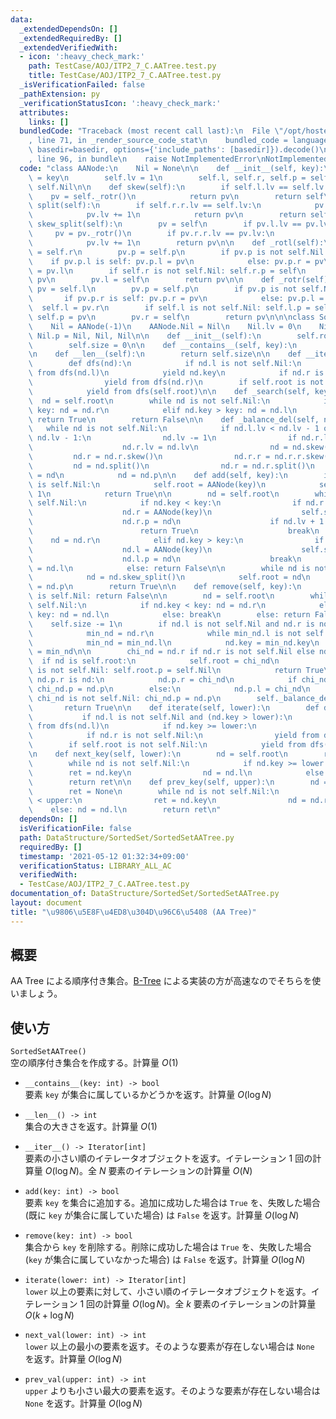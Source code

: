 ```yaml
---
data:
  _extendedDependsOn: []
  _extendedRequiredBy: []
  _extendedVerifiedWith:
  - icon: ':heavy_check_mark:'
    path: TestCase/AOJ/ITP2_7_C.AATree.test.py
    title: TestCase/AOJ/ITP2_7_C.AATree.test.py
  _isVerificationFailed: false
  _pathExtension: py
  _verificationStatusIcon: ':heavy_check_mark:'
  attributes:
    links: []
  bundledCode: "Traceback (most recent call last):\n  File \"/opt/hostedtoolcache/Python/3.10.1/x64/lib/python3.10/site-packages/onlinejudge_verify/documentation/build.py\"\
    , line 71, in _render_source_code_stat\n    bundled_code = language.bundle(stat.path,\
    \ basedir=basedir, options={'include_paths': [basedir]}).decode()\n  File \"/opt/hostedtoolcache/Python/3.10.1/x64/lib/python3.10/site-packages/onlinejudge_verify/languages/python.py\"\
    , line 96, in bundle\n    raise NotImplementedError\nNotImplementedError\n"
  code: "class AANode:\n    Nil = None\n\n    def __init__(self, key):\n        self.key\
    \ = key\n        self.lv = 1\n        self.l, self.r, self.p = self.Nil, self.Nil,\
    \ self.Nil\n\n    def skew(self):\n        if self.l.lv == self.lv:\n        \
    \    pv = self._rotr()\n            return pv\n        return self\n\n    def\
    \ split(self):\n        if self.r.r.lv == self.lv:\n            pv = self._rotl()\n\
    \            pv.lv += 1\n            return pv\n        return self\n\n    def\
    \ skew_split(self):\n        pv = self\n        if pv.l.lv == pv.lv:\n       \
    \     pv = pv._rotr()\n        if pv.r.r.lv == pv.lv:\n            pv = pv._rotl()\n\
    \            pv.lv += 1\n        return pv\n\n    def _rotl(self):\n        pv\
    \ = self.r\n        pv.p = self.p\n        if pv.p is not self.Nil:\n        \
    \    if pv.p.l is self: pv.p.l = pv\n            else: pv.p.r = pv\n        self.r\
    \ = pv.l\n        if self.r is not self.Nil: self.r.p = self\n        self.p =\
    \ pv\n        pv.l = self\n        return pv\n\n    def _rotr(self):\n       \
    \ pv = self.l\n        pv.p = self.p\n        if pv.p is not self.Nil:\n     \
    \       if pv.p.r is self: pv.p.r = pv\n            else: pv.p.l = pv\n      \
    \  self.l = pv.r\n        if self.l is not self.Nil: self.l.p = self\n       \
    \ self.p = pv\n        pv.r = self\n        return pv\n\n\nclass SortedSetAATree:\n\
    \    Nil = AANode(-1)\n    AANode.Nil = Nil\n    Nil.lv = 0\n    Nil.l, Nil.r,\
    \ Nil.p = Nil, Nil, Nil\n\n    def __init__(self):\n        self.root = self.Nil\n\
    \        self.size = 0\n\n    def __contains__(self, key):\n        return self._search(key)\n\
    \n    def __len__(self):\n        return self.size\n\n    def __iter__(self):\n\
    \        def dfs(nd):\n            if nd.l is not self.Nil:\n                yield\
    \ from dfs(nd.l)\n            yield nd.key\n            if nd.r is not self.Nil:\n\
    \                yield from dfs(nd.r)\n        if self.root is not self.Nil:\n\
    \            yield from dfs(self.root)\n\n    def _search(self, key):\n      \
    \  nd = self.root\n        while nd is not self.Nil:\n            if nd.key <\
    \ key: nd = nd.r\n            elif nd.key > key: nd = nd.l\n            else:\
    \ return True\n        return False\n\n    def _balance_del(self, nd):\n     \
    \   while nd is not self.Nil:\n            if nd.l.lv < nd.lv - 1 or nd.r.lv <\
    \ nd.lv - 1:\n                nd.lv -= 1\n                if nd.r.lv > nd.lv:\n\
    \                    nd.r.lv = nd.lv\n                nd = nd.skew()\n       \
    \         nd.r = nd.r.skew()\n                nd.r.r = nd.r.r.skew()\n       \
    \         nd = nd.split()\n                nd.r = nd.r.split()\n            self.root\
    \ = nd\n            nd = nd.p\n\n    def add(self, key):\n        if self.root\
    \ is self.Nil:\n            self.root = AANode(key)\n            self.size +=\
    \ 1\n            return True\n\n        nd = self.root\n        while nd is not\
    \ self.Nil:\n            if nd.key < key:\n                if nd.r is self.Nil:\n\
    \                    nd.r = AANode(key)\n                    self.size += 1\n\
    \                    nd.r.p = nd\n                    if nd.lv + 1 == nd.p.lv:\n\
    \                        return True\n                    break\n            \
    \    nd = nd.r\n            elif nd.key > key:\n                if nd.l is self.Nil:\n\
    \                    nd.l = AANode(key)\n                    self.size += 1\n\
    \                    nd.l.p = nd\n                    break\n                nd\
    \ = nd.l\n            else: return False\n\n        while nd is not self.Nil:\n\
    \            nd = nd.skew_split()\n            self.root = nd\n            nd\
    \ = nd.p\n        return True\n\n    def remove(self, key):\n        if self.root\
    \ is self.Nil: return False\n\n        nd = self.root\n        while nd is not\
    \ self.Nil:\n            if nd.key < key: nd = nd.r\n            elif nd.key >\
    \ key: nd = nd.l\n            else: break\n        else: return False\n\n    \
    \    self.size -= 1\n        if nd.l is not self.Nil and nd.r is not self.Nil:\n\
    \            min_nd = nd.r\n            while min_nd.l is not self.Nil:\n    \
    \            min_nd = min_nd.l\n            nd.key = min_nd.key\n            nd\
    \ = min_nd\n\n        chi_nd = nd.r if nd.r is not self.Nil else nd.l\n      \
    \  if nd is self.root:\n            self.root = chi_nd\n            if self.root\
    \ is not self.Nil: self.root.p = self.Nil\n            return True\n        elif\
    \ nd.p.r is nd:\n            nd.p.r = chi_nd\n            if chi_nd is not self.Nil:\
    \ chi_nd.p = nd.p\n        else:\n            nd.p.l = chi_nd\n            if\
    \ chi_nd is not self.Nil: chi_nd.p = nd.p\n        self._balance_del(nd.p)\n \
    \       return True\n\n    def iterate(self, lower):\n        def dfs(nd):\n \
    \           if nd.l is not self.Nil and (nd.key > lower):\n                yield\
    \ from dfs(nd.l)\n            if nd.key >= lower:\n                yield nd.key\n\
    \            if nd.r is not self.Nil:\n                yield from dfs(nd.r)\n\
    \        if self.root is not self.Nil:\n            yield from dfs(self.root)\n\
    \n    def next_key(self, lower):\n        nd = self.root\n        ret = None\n\
    \        while nd is not self.Nil:\n            if nd.key >= lower:\n        \
    \        ret = nd.key\n                nd = nd.l\n            else: nd = nd.r\n\
    \        return ret\n\n    def prev_key(self, upper):\n        nd = self.root\n\
    \        ret = None\n        while nd is not self.Nil:\n            if nd.key\
    \ < upper:\n                ret = nd.key\n                nd = nd.r\n        \
    \    else: nd = nd.l\n        return ret\n"
  dependsOn: []
  isVerificationFile: false
  path: DataStructure/SortedSet/SortedSetAATree.py
  requiredBy: []
  timestamp: '2021-05-12 01:32:34+09:00'
  verificationStatus: LIBRARY_ALL_AC
  verifiedWith:
  - TestCase/AOJ/ITP2_7_C.AATree.test.py
documentation_of: DataStructure/SortedSet/SortedSetAATree.py
layout: document
title: "\u9806\u5E8F\u4ED8\u304D\u96C6\u5408 (AA Tree)"
---
```


## 概要
AA Tree による順序付き集合。[B-Tree](https://neterukun1993.github.io/Library/DataStructure/SortedSet/SortedSetBTree.py) による実装の方が高速なのでそちらを使いましょう。

## 使い方
`SortedSetAATree()`  
空の順序付き集合を作成する。計算量 $O(1)$

- `__contains__(key: int) -> bool`  
要素 `key` が集合に属しているかどうかを返す。計算量 $O(\log N)$

- `__len__() -> int`  
集合の大きさを返す。計算量 $O(1)$

- `__iter__() -> Iterator[int]`  
要素の小さい順のイテレータオブジェクトを返す。イテレーション $1$ 回の計算量 $O(\log N)$。全 $N$ 要素のイテレーションの計算量 $O(N)$

- `add(key: int) -> bool`  
要素 `key` を集合に追加する。追加に成功した場合は `True` を、失敗した場合 (既に `key` が集合に属していた場合) は `False` を返す。計算量 $O(\log N)$

- `remove(key: int) -> bool`  
集合から `key` を削除する。削除に成功した場合は `True` を、失敗した場合 (`key` が集合に属していなかった場合) は `False` を返す。計算量 $O(\log N)$

- `iterate(lower: int) -> Iterator[int]`  
`lower` 以上の要素に対して、小さい順のイテレータオブジェクトを返す。イテレーション $1$ 回の計算量 $O(\log N)$。全 $k$ 要素のイテレーションの計算量 $O(k + \log N)$

- `next_val(lower: int) -> int`  
`lower` 以上の最小の要素を返す。そのような要素が存在しない場合は `None` を返す。計算量 $O(\log N)$

- `prev_val(upper: int) -> int`  
`upper` よりも小さい最大の要素を返す。そのような要素が存在しない場合は `None` を返す。計算量 $O(\log N)$
